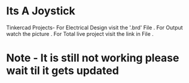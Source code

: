 # Its A Joystick
Tinkercad Projects-
For Electrical Design visit the '.brd' File .
For Output watch the picture .
For Total live project visit the link in File .
# Note - It is still not working please wait til it gets updated